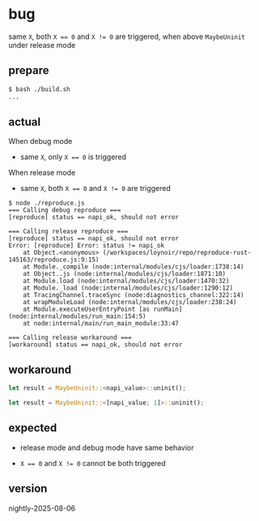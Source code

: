 # bug

same `X`, both `X == 0` and `X != 0` are triggered, when above `MaybeUninit` under release mode

## prepare

```sh
$ bash ./build.sh
...
```

## actual

When debug mode

- same `X`, only `X == 0` is triggered

When release mode

- same `X`, both `X == 0` and `X != 0` are triggered

```console
$ node ./reproduce.js 
=== Calling debug reproduce ===
[reproduce] status == napi_ok, should not error

=== Calling release reproduce ===
[reproduce] status == napi_ok, should not error
Error: [reproduce] Error: status != napi_ok
    at Object.<anonymous> (/workspaces/loynoir/repo/reproduce-rust-145163/reproduce.js:9:15)
    at Module._compile (node:internal/modules/cjs/loader:1738:14)
    at Object..js (node:internal/modules/cjs/loader:1871:10)
    at Module.load (node:internal/modules/cjs/loader:1470:32)
    at Module._load (node:internal/modules/cjs/loader:1290:12)
    at TracingChannel.traceSync (node:diagnostics_channel:322:14)
    at wrapModuleLoad (node:internal/modules/cjs/loader:238:24)
    at Module.executeUserEntryPoint [as runMain] (node:internal/modules/run_main:154:5)
    at node:internal/main/run_main_module:33:47

=== Calling release workaround ===
[workaround] status == napi_ok, should not error
```

## workaround

```rs
let result = MaybeUninit::<napi_value>::uninit();
```

```rs
let result = MaybeUninit::<[napi_value; 1]>::uninit();
```

## expected

- release mode and debug mode have same behavior

- `X == 0` and `X != 0` cannot be both triggered

## version

nightly-2025-08-06
